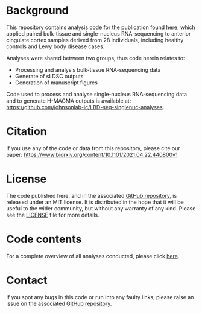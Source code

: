 # Background

<!-- badges: start -->
<!-- badges: end -->

This repository contains analysis code for the publication found [here](https://www.biorxiv.org/content/10.1101/2021.04.22.440800v1), which applied paired bulk-tissue and single-nucleus RNA-sequencing to anterior cingulate cortex samples derived from 28 individuals, including healthy controls and Lewy body disease cases.

Analyses were shared between two groups, thus code herein relates to:

- Processing and analysis bulk-tissue RNA-sequencing data
- Generate of sLDSC outputs
- Generation of manuscript figures

Code used to process and analyse single-nucleus RNA-sequencing data and to generate H-MAGMA outputs is available at: https://github.com/johnsonlab-ic/LBD-seq-singlenuc-analyses. 

# Citation
If you use any of the code or data from this repository, please cite our paper: https://www.biorxiv.org/content/10.1101/2021.04.22.440800v1

# License
The code published here, and in the associated [GitHub repository](https://github.com/RHReynolds/LBD-seq-bulk-analyses), is released under an MIT license. It is distributed in the hope that it will be useful to the wider community, but without any warranty of any kind. Please see the [LICENSE](https://github.com/RHReynolds/LBD-seq-bulk-analyses/blob/main/LICENSE) file for more details. 

# Code contents

For a complete overview of all analyses conducted, please click [here](https://rhreynolds.github.io/LBD-seq-bulk-analyses/overviews/RNAseq_workflow_tissue.html).

# Contact

If you spot any bugs in this code or run into any faulty links, please raise an issue on the associated [GitHub repository](https://github.com/RHReynolds/LBD-seq-bulk-analyses).